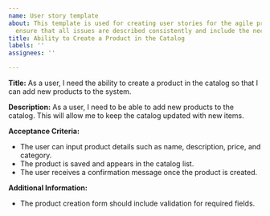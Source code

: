 ```yaml
---
name: User story template
about: This template is used for creating user stories for the agile project. It helps
  ensure that all issues are described consistently and include the necessary details.
title: Ability to Create a Product in the Catalog
labels: ''
assignees: ''

---
```


**Title:** As a user, I need the ability to create a product in the catalog so that I can add new products to the system.

**Description:**
As a user, I need to be able to add new products to the catalog. This will allow me to keep the catalog updated with new items.

**Acceptance Criteria:**
- The user can input product details such as name, description, price, and category.
- The product is saved and appears in the catalog list.
- The user receives a confirmation message once the product is created.

**Additional Information:**
- The product creation form should include validation for required fields.
